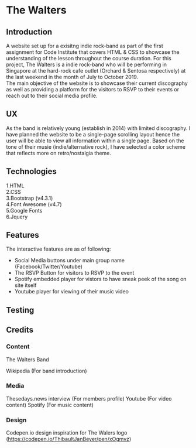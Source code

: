 # The Walters

## Introduction
A website set up for a exisitng indie rock-band as part of the first assignment for Code Institute that covers HTML & CSS to showcase the understanding of the lesson throughout the course duration.
For this project, The Walters is a indie rock-band who will be performing in Singapore at the hard-rock cafe outlet (Orchard & Sentosa respectively) at the last weekend in the month of July to October 2019.  
The main objective of the website is to showcase their current discography as well as providing a platform for the visitors to RSVP to their events or reach out to their social media profile.

## UX
As the band is relatively young (establish in 2014) with limited discography. I have planned the website to be a single-page scrolling layout hence the user will be able to view all information within a single page.
Based on the tone of their musie (indie/alternative rock), I have selected a color scheme that reflects more on retro/nostalgia theme.

## Technologies
1.HTML  
2.CSS  
3.Bootstrap (v4.3.1)  
4.Font Awesome (v4.7)  
5.Google Fonts  
6.Jquery

## Features
The interactive features are as of following:  
- Social Media buttons under main group name (Facebook/Twitter/Youtube)
- The RSVP Button for visitors to RSVP to the event
- Spotify embedded player for vistors to have sneak peek of the song on site itself
- Youtube player for viewing of their music video 

## Testing


## Credits 

### Content 
The Walters Band

Wikipedia (For band introduction)

### Media
Thesedays.news interview (For members profile)
Youtube (For video content)
Spotify (For music content)

### Design
Codepen.io design inspiration for The Walers logo (https://codepen.io/ThibaultJanBeyer/pen/xOgmvz)